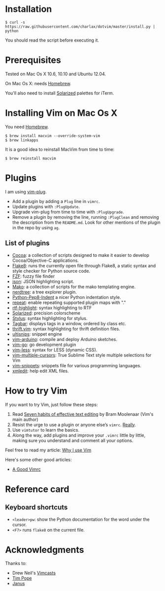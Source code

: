 Installation
============

    $ curl -s https://raw.githubusercontent.com/charlax/dotvim/master/install.py | python

You should read the script before executing it.

Prerequisites
=============

Tested on Mac Os X 10.6, 10.10 and Ubuntu 12.04.

On Mac Os X: needs [Homebrew](http://mxcl.github.com/homebrew/).

You'll also need to install
[Solarized](http://ethanschoonover.com/solarized) palettes for iTerm.

Installing Vim on Mac Os X
==========================

You need [Homebrew](http://mxcl.github.com/homebrew/).

    $ brew install macvim --override-system-vim
    $ brew linkapps

It is a good idea to reinstall MacVim from time to time:

    $ brew reinstall macvim

Plugins
=======

I am using [vim-plug](https://github.com/junegunn/vim-plug).

* Add a plugin by adding a `Plug` line in `vimrc`.
* Update plugins with `:PlugUpdate`.
* Upgrade vim-plug from time to time with `:PlugUpgrade`.
* Remove a plugin by removing the line, running `:PlugClean` and removing the
  description from the `README.md`. Look for other mentions of the plugin in
  the repo by using `ag`.

List of plugins
---------------

* [Cocoa](http://www.vim.org/scripts/script.php?script_id=2674): a collection
  of scripts designed to make it easier to develop Cocoa/Objective-C
  applications.
* [Flake8](https://github.com/nvie/vim-flake8): runs the currently open file
  through Flake8, a static syntax and style checker for Python source code.
* [FZF](https://github.com/junegunn/fzf.vim): fuzzy file finder
* [json](https://github.com/elzr/vim-json): JSON highlighting script.
* [Mako](https://github.com/sophacles/vim-bundle-mako): a collection of
  scripts for the mako templating engine.
* [nerdtree](https://github.com/scrooloose/nerdtree): a tree explorer plugin.
* [Python-Pep8-Indent](https://github.com/hynek/vim-python-pep8-indent) a nicer
  Python indentation style.
* [repeat](https://github.com/tpope/vim-repeat): enable repeating supported
  plugin maps with "."
* [rtf-highlight](https://github.com/jdonaldson/rtf-highlight.git): syntax
  highlighting to RTF
* [Solarized](https://github.com/altercation/vim-colors-solarized): precision
  colorscheme
* [Stylus](https://github.com/wavded/vim-stylus): syntax highlighting for
  stylus.
* [Tagbar](https://github.com/majutsushi/tagbar): displays tags
  in a window, ordered by class etc.
* [thrift.vim](https://github.com/solarnz/thrift.vim.git): syntax highlighting
  for thrift definition files.
* [ultisnips](https://github.com/SirVer/ultisnips): snippet engine
* [vim-arduino](https://github.com/sinisterstuf/vim-arduino.git): compile and
  deploy Arduino sketches.
* [vim-go](https://github.com/fatih/vim-go.git): go development plugin
* [vim-less](https://github.com/groenewege/vim-less): syntax for LESS
  (dynamic CSS).
* [vim-multiple-cursors](https://github.com/terryma/vim-multiple-cursors.git):
  True Sublime Text style multiple selections for Vim
* [vim-snippets](https://github.com/honza/vim-snippets): snippets file for various
  programming languages.
* [xmledit](https://github.com/sukima/xmledit/): help edit XML files.

How to try Vim
==============

If you want to try Vim, just follow these steps:

1. Read [Seven habits of effective text
   editing](http://www.moolenaar.net/habits.html) by Bram Moolenaar (Vim's main
   author)
2. Resist the urge to use a plugin or anyone else’s `vimrc`.
   [Really](http://mislav.uniqpath.com/2011/12/vim-revisited/).
3. Use `vimtutor` to learn the basics.
4. Along the way, add plugins and improve your `.vimrc` little by little,
   making sure you understand and comment all your options.

Feel free to read my article: [Why I use
Vim](http://blog.d3in.org/post/14220797290/why-i-keep-on-using-vim-instead-of-going-back-to)

Here's some other good articles:

* [A Good Vimrc](http://dougblack.io/words/a-good-vimrc.html)

Reference card
==============

Keyboard shortcuts
------------------

* `<leader>pw`: show the Python documentation for the word under the cursor.
* `<F7>` runs `flake8` on the current file.

Acknowledgments
===============

Thanks to:

* Drew Neil's [Vimcasts](http://vimcasts.org/)
* [Tim Pope](http://tbaggery.com/)
* [Janus](https://github.com/carlhuda/janus)
